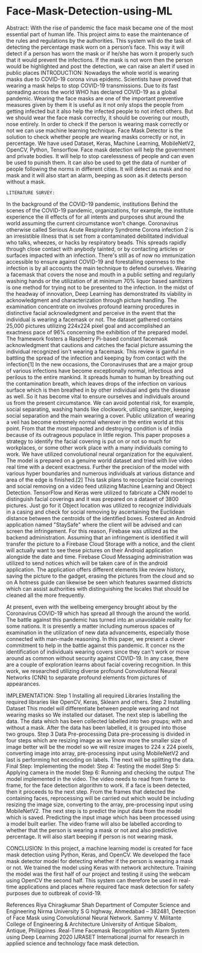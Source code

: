 # Face-Mask-Detection-using-ML
Abstract: 
With the rise of pandemic the face mask became one of the most essential part of human life. This project aims to ease the maintenance of the rules and regulations by the authorities. This system will do the task of detecting the percentage mask worn on a person’s face. This way it will detect if a person has worn the mask or if he/she has worn it properly such that it would prevent the infections. If the mask is not worn then the person would be highlighted and post the detection, we can raise an alert if used in public places
INTRODUCTION:
Nowadays the whole world is wearing masks due to COVID-19 corona virus epidemc. Scientists have proved that wearing a mask helps to stop COVID-19 transmissions. Due to its fast spreading across the world WHO has declared COVID-19 as a global pandemic. Wearing the face masks are one of the important preventive measures            given by them it is useful as it not only stops the people from getting infected but it        also help the infected people to not infect others. But we should wear the face mask   correctly, it should be covering our mouth, nose entirely. In order to check if the               person is wearing mask correctly or not we can use machine learning technique.
Face Mask Detector is the solution to check whether people are wearing masks              correctly or not, in percentage. We have used Dataset, Keras, Machine Learning,          MobileNetV2, OpenCV, Python, Tensorflow. Face mask detection will help the                 government and private bodies. It will help to stop carelessness of people and can       even be used to punish them. It can also be used to get the data of number of people following the norms in different cities. It will detect as mask and no mask and it will       also start an alarm, beeping as soon as it detects person without a mask.


    LITERATURE SURVEY:
In the background of the COVID-19 pandemic, institutions Behind the scenes of 
the COVID-19 pandemic, organizations, for example, the institute experience the 
ill effects of for all intents and purposes shut around the world assuming the                    current circumstance won't change. Coronavirus otherwise called Serious Acute    Respiratory Syndrome Corona infection 2 is an irresistible illness that is set                 from a contaminated debilitated individual who talks, wheezes, or hacks by                 respiratory beads. This spreads rapidly through close contact with anybody                tainted, or by contacting articles or surfaces impacted with an infection. There's       still as of now no immunization accessible to ensure against COVID-19 and forestalling openness to the infection is by all accounts the main technique to defend        ourselves. Wearing a facemask that covers the nose and mouth in a public setting and regularly washing hands or the utilization of at minimum 70% liquor based         sanitizers is one method for trying not to be presented to the infection. In the              midst of the headway of innovation, Deep Learning has demonstrated its viability   in acknowledgment and characterization through picture handling. The                         examination concentrate on involves profound learning procedures in distinctive     facial acknowledgment and perceive in the event that the individual is wearing a     facemask or not. The dataset gathered contains 25,000 pictures utilizing 224x224 pixel goal and accomplished an exactness pace of 96% concerning the exhibition of the prepared model. The framework fosters a Raspberry Pi-based constant           facemask acknowledgment that cautions and catches the facial picture assuming the individual recognized isn't wearing a facemask. This review is gainful in                  battling the spread of the infection and keeping  by from contact with the infection[1]
                 In the new occasions, the Coronaviruses that are a major group of various      infections have become exceptionally normal, infectious and perilous to the entire        mankind. It spreads human to human by breathing out the contamination breath,           which leaves drops of the infection on various surface which is then breathed in by
 other individual and gets the disease as well. So it has become vital to ensure ourselves and individuals around us from the present circumstance. We can avoid potential risk, for example, social separating, washing hands like clockwork, utilizing sanitizer, keeping social separation and the main wearing a cover. Public utilization of wearing a veil has become extremely normal wherever in the entire world at this point. From       that the most impacted and destroying condition is of India because of its outrageous populace in little region. This paper proposes a strategy to identify the facial covering is put on or not so much for workplaces, or some other work place with a many                  individuals coming to work. We have utilized convolutional neural organization for the equivalent. The model is prepared on a genuine world dataset and tried with live              video real time with a decent exactness. Further the precision of the model with                various hyper boundaries and numerous individuals at various distance and area of     the edge is finished.[2]
This task plans to recognize facial coverings and social removing on a video feed utilizing Machine Learning and Object Detection. TensorFlow and Keras were utilized to   fabricate a CNN model to distinguish facial coverings and it was prepared on a                dataset of 3800 pictures. Just go for it Object location was utilized to recognize                   individuals in a casing and check for social removing by ascertaining the Euclidean      distance between the centroids of the identified boxes. Fostered an Android                      application named "StaySafe" where the client will be advised and can screen the           infringement. 
For this reason, Firebase was utilized as the backend administration. Assuming that an infringement is identified it will transfer the picture  to a Firebase Cloud Storage with a notice, and the client will actually want to see these pictures on their Android                 application alongside the date and time. Firebase Cloud Messaging administration       was utilized to send notices which will be taken care of in the android application.           The application offers different elements like review history, saving the picture to the gadget, erasing the pictures from the cloud and so on A hotness guide can likewise      be seen which features swarmed districts which can assist authorities with distinguishing the locales that should be cleaned all the more frequently.













 At present, even with the wellbeing emergency brought about by the Coronavirus        COVID-19 which has spread all through the around the world. The battle against this pandemic has turned into an unavoidable reality for some nations. It is presently a       matter including numerous spaces of examination in the utilization of new data                 advancements, especially those connected with man-made reasoning. In this paper, we present a clever commitment to help in the battle against this pandemic. It                   concer    ns the identification of individuals wearing covers since they can't work or      move  around as common without security against COVID-19. In any  case, there are a  couple of exploration learns about facial covering  recognition. In this work, we                  researched utilizing diverse profound  Convolutional Neural Networks (CNN) to separate profound elements from pictures of appearances. 


IMPLEMENTATION:
Step 1 Installing all required Libraries
Installing the required libraries like OpenCV, Keras, Sklearn and others.
Step 2 Installing Dataset
This model will differentiate between people wearing and not wearing masks so We    installed our dataset. The next step is labelling the data. The data which has been        collected labelled into two groups; with and without a mask. After the data has been    labelled, it is grouped into those two groups.
Step 3 Data Pre-processing    Data pre-processing is divided in four steps           which are resizing image as we know more the smaller size of image better       will be the model so we will resize images to 224 x 224 pixels, converting               image into
array, pre-processing input using MobileNetV2 and last is performing hot             encoding on labels.
 The next will be splitting the data.
Final Step: Implementing the model:
Step 4: Testing the model
Step 5: Applying camera in the model
Step 6: Running and checking the output
The model implemented in the video. The video needs to read from frame to frame,
 for the face detection algorithm to work. If a face is been detected, then it proceeds 
to the next step. From the frames that detected the containing faces, reprocessing        will be carried out which would be including resizing the image size, converting to the array, pre-processing input using MobileNetV2. The next step is to predict the input     data from the model which is saved. Predicting the input image which has been                processed using a model built earlier. The video frame will also be labelled according to whether that the person is wearing a mask or not and also predictive percentage.     It will also start beeping if person is not wearing mask.

CONCLUSION:
In this project, a machine learning model is created for face mask detection using Python, Keras, and OpenCV. We developed the face mask detector model for detecting whether if the person is wearing a mask or not. We trained the model using Keras with network architecture. Training the model was the first half of our project and testing it using the webcam using OpenCV the second half. This system can therefore be used in real-time applications and places where required face mask detection for safety purposes due to outbreak of covid-19.





References
Riya Chiragkumar Shah Department of Computer Science and Engineering Nirma University S G highway, Ahmedabad – 382481, Detection of Face Mask using Convolutional Neural Network. 
Sammy V. Militante College of Engineering & Architecture University of Antique Sibalom, Antique, Philippines .Real-Time Facemask Recognition with Alarm System using Deep Learning 2020 
  IJRASET International journal for research in applied science and technology face mask detection.
